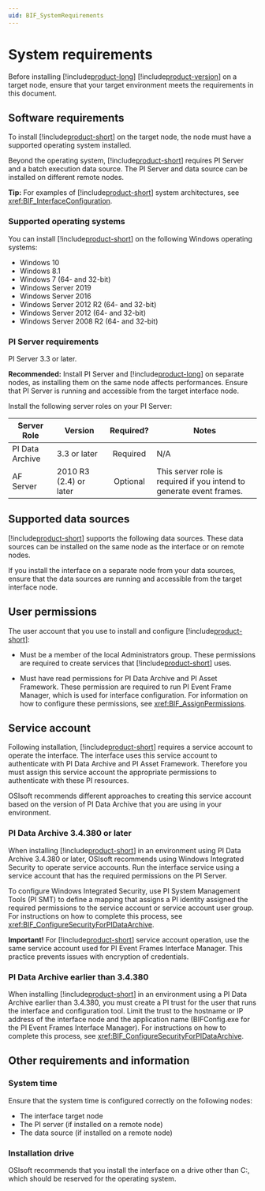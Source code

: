 ```yaml
---
uid: BIF_SystemRequirements
---
```


# System requirements

Before installing [!include[product-long](../includes/product-long.md)] [!include[product-version](../includes/product-version.md)] on a target node, ensure that your target environment meets the requirements in this document.

## Software requirements

To install [!include[product-short](../includes/product-short.md)] on the target node, the node must have a supported operating system installed.

Beyond the operating system, [!include[product-short](../includes/product-short.md)] requires PI Server and a batch execution data source. The PI Server and data source can be installed on different remote nodes.

**Tip:** For examples of [!include[product-short](../includes/product-short.md)] system architectures, see <xref:BIF_InterfaceConfiguration>.

### Supported operating systems

You can install [!include[product-short](../includes/product-short.md)] on the following Windows operating systems: 

* Windows 10
* Windows 8.1
* Windows 7 (64- and 32-bit)
* Windows Server 2019
* Windows Server 2016
* Windows Server 2012 R2 (64- and 32-bit)
* Windows Server 2012 (64- and 32-bit)
* Windows Server 2008 R2 (64- and 32-bit)

### PI Server requirements

PI Server 3.3 or later. 

**Recommended:** Install PI Server and [!include[product-long](../includes/product-long.md)] on separate nodes, as installing them on the same node affects performances. Ensure that PI Server is running and accessible from the target interface node.

Install the following server roles on your PI Server:

| Server Role | Version | Required? | Notes |
|-------------|---------|:---------:|-------|
| PI Data Archive | 3.3 or later | Required | N/A  |
| AF Server | 2010 R3 (2.4) or later | Optional | This server role is required if you intend to generate event frames. |

## Supported data sources

[!include[product-short](../includes/product-short.md)] supports the following data sources. These data sources can be installed on the same node as the interface or on remote nodes.

If you install the interface on a separate node from your data sources, ensure that the data sources are running and accessible from the target interface node.

<!-- Add subheaders for each supported data source -->

## User permissions 

The user account that you use to install and configure [!include[product-short](../includes/product-short.md)]:

* Must be a member of the local Administrators group. These permissions are required to create services that [!include[product-short](../includes/product-short.md)] uses.

* Must have read permissions for PI Data Archive and PI Asset Framework. These permission are required to run PI Event Frame Manager, which is used for interface configuration. For information on how to configure these permissions, see <xref:BIF_AssignPermissions>.

## Service account

Following installation, [!include[product-short](../includes/product-short.md)] requires a service account to operate the interface. The interface uses this service account to authenticate with PI Data Archive and PI Asset Framework. Therefore you must assign this service account the appropriate permissions to authenticate with these PI resources.

OSIsoft recommends different approaches to creating this service account based on the version of PI Data Archive that you are using in your environment.

### PI Data Archive 3.4.380 or later

When installing [!include[product-short](../includes/product-short.md)] in an environment using PI Data Archive 3.4.380 or later, OSIsoft recommends using Windows Integrated Security to operate service accounts. Run the interface service using a service account that has the required permissions on the PI Server.

To configure Windows Integrated Security, use PI System Management Tools (PI SMT) to define a mapping that assigns a PI identity assigned the required permissions to the service account or service account user group. For instructions on how to complete this process, see <xref:BIF_ConfigureSecurityForPIDataArchive>.

**Important!** For [!include[product-short](../includes/product-short.md)] service account operation, use the same service account used for PI Event Frames Interface Manager. This practice prevents issues with encryption of credentials. 

### PI Data Archive earlier than 3.4.380

When installing [!include[product-short](../includes/product-short.md)] in an environment using a PI Data Archive earlier than 3.4.380, you must create a PI trust for the user that runs the interface and configuration tool. Limit the trust to the hostname or IP address of the interface node and the application name (BIFConfig.exe for the PI Event Frames Interface Manager). For instructions on how to complete this process, see <xref:BIF_ConfigureSecurityForPIDataArchive>.

## Other requirements and information

### System time

Ensure that the system time is configured correctly on the following nodes:

* The interface target node
* The PI server (if installed on a remote node)
* The data source (if installed on a remote node)

### Installation drive

OSIsoft recommends that you install the interface on a drive other than C:, which should be reserved for the operating system.